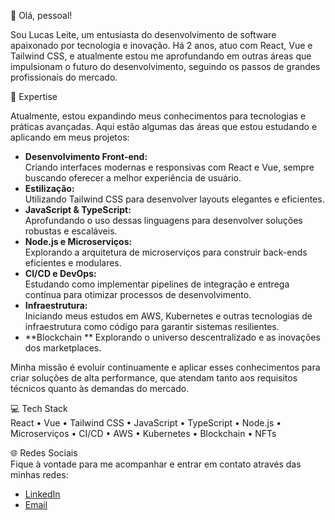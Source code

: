 👋 Olá, pessoal!

Sou Lucas Leite, um entusiasta do desenvolvimento de software apaixonado por tecnologia e inovação. Há 2 anos, atuo com React, Vue e Tailwind CSS, e atualmente estou me aprofundando em outras áreas que impulsionam o futuro do desenvolvimento, seguindo os passos de grandes profissionais do mercado.

🚀 Expertise  

Atualmente, estou expandindo meus conhecimentos para tecnologias e práticas avançadas. Aqui estão algumas das áreas que estou estudando e aplicando em meus projetos:

- **Desenvolvimento Front-end:**  
  Criando interfaces modernas e responsivas com React e Vue, sempre buscando oferecer a melhor experiência de usuário.
- **Estilização:**  
  Utilizando Tailwind CSS para desenvolver layouts elegantes e eficientes.
- **JavaScript & TypeScript:**  
  Aprofundando o uso dessas linguagens para desenvolver soluções robustas e escaláveis.
- **Node.js e Microserviços:**  
  Explorando a arquitetura de microserviços para construir back-ends eficientes e modulares.
- **CI/CD e DevOps:**  
  Estudando como implementar pipelines de integração e entrega contínua para otimizar processos de desenvolvimento.
- **Infraestrutura:**  
  Iniciando meus estudos em AWS, Kubernetes e outras tecnologias de infraestrutura como código para garantir sistemas resilientes.
- **Blockchain ** 
  Explorando o universo descentralizado e as inovações dos marketplaces.

Minha missão é evoluir continuamente e aplicar esses conhecimentos para criar soluções de alta performance, que atendam tanto aos requisitos técnicos quanto às demandas do mercado.

💻 Tech Stack  
React • Vue • Tailwind CSS • JavaScript • TypeScript • Node.js • Microserviços • CI/CD • AWS • Kubernetes • Blockchain • NFTs

🌐 Redes Sociais  
Fique à vontade para me acompanhar e entrar em contato através das minhas redes:

- [LinkedIn](https://www.linkedin.com/in/lucas-leite-453688125/)
- [Email](mailto:lleitedev@gmail.com)
